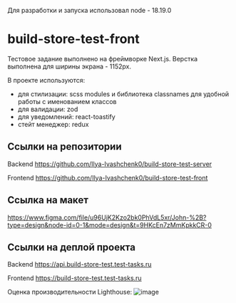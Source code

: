Для разработки и запуска использовал node - 18.19.0

# build-store-test-front

Тестовое задание выполнено на фреймворке Next.js.
Верстка выполнена для ширины экрана - 1152px.

В проекте используются:

- для стилизации: scss modules и библиотека classnames для удобной работы с именованием классов
- для валидации: zod
- для уведомлений: react-toastify
- стейт менеджер: redux

## Ссылки на репозитории

Backend https://github.com/Ilya-Ivashchenk0/build-store-test-server

Frontend https://github.com/Ilya-Ivashchenk0/build-store-test-front

## Ссылка на макет

https://www.figma.com/file/u96UjK2Kzo2bk0PhVdL5xr/John-%2B?type=design&node-id=0-1&mode=design&t=9HKcEn7zMmKpkkCR-0

## Ссылки на деплой проекта

Backend https://api.build-store-test.test-tasks.ru

Frontend https://build-store-test.test-tasks.ru

Оценка производительности Lighthouse:
![image](https://github.com/Ilya-Ivashchenk0/build-store-test-front/assets/120082609/6268dd00-5e7e-4907-99af-452ee26f5199)
